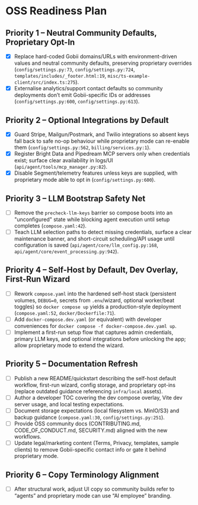 # OSS Readiness Plan

## Priority 1 – Neutral Community Defaults, Proprietary Opt-In
- [x] Replace hard-coded Gobii domains/URLs with environment-driven values and neutral community defaults, preserving proprietary overrides (`config/settings.py:73`, `config/settings.py:724`, `templates/includes/_footer.html:19`, `misc/ts-example-client/src/index.ts:275`).
- [x] Externalise analytics/support contact defaults so community deployments don’t emit Gobii-specific IDs or addresses (`config/settings.py:600`, `config/settings.py:613`).

## Priority 2 – Optional Integrations by Default
- [x] Guard Stripe, Mailgun/Postmark, and Twilio integrations so absent keys fall back to safe no-op behaviour while proprietary mode can re-enable them (`config/settings.py:562`, `billing/services.py:1`).
- [x] Register Bright Data and Pipedream MCP servers only when credentials exist; surface clear availability in logs/UI (`api/agent/tools/mcp_manager.py:82`).
- [x] Disable Segment/telemetry features unless keys are supplied, with proprietary mode able to opt in (`config/settings.py:600`).

## Priority 3 – LLM Bootstrap Safety Net
- [ ] Remove the `precheck-llm-keys` barrier so compose boots into an "unconfigured" state while blocking agent execution until setup completes (`compose.yaml:42`).
- [ ] Teach LLM selection paths to detect missing credentials, surface a clear maintenance banner, and short-circuit scheduling/API usage until configuration is saved (`api/agent/core/llm_config.py:168`, `api/agent/core/event_processing.py:942`).

## Priority 4 – Self-Host by Default, Dev Overlay, First-Run Wizard
- [ ] Rework `compose.yaml` into the hardened self-host stack (persistent volumes, `DEBUG=0`, secrets from `.env`/wizard, optional worker/beat toggles) so `docker compose up` yields a production-style deployment (`compose.yaml:52`, `docker/Dockerfile:71`).
- [ ] Add `docker-compose.dev.yaml` (or equivalent) with developer conveniences for `docker compose -f docker-compose.dev.yaml up`.
- [ ] Implement a first-run setup flow that captures admin credentials, primary LLM keys, and optional integrations before unlocking the app; allow proprietary mode to extend the wizard.

## Priority 5 – Documentation Refresh
- [ ] Publish a new README/quickstart describing the self-host default workflow, first-run wizard, config storage, and proprietary opt-ins (replace outdated guidance referencing `infra/local` assets).
- [ ] Author a developer TOC covering the dev compose overlay, Vite dev server usage, and local testing expectations.
- [ ] Document storage expectations (local filesystem vs. MinIO/S3) and backup guidance (`compose.yaml:30`, `config/settings.py:251`).
- [ ] Provide OSS community docs (CONTRIBUTING.md, CODE_OF_CONDUCT.md, SECURITY.md) aligned with the new workflows.
- [ ] Update legal/marketing content (Terms, Privacy, templates, sample clients) to remove Gobii-specific contact info or gate it behind proprietary mode.

## Priority 6 – Copy Terminology Alignment
- [ ] After structural work, adjust UI copy so community builds refer to “agents” and proprietary mode can use “AI employee” branding.
